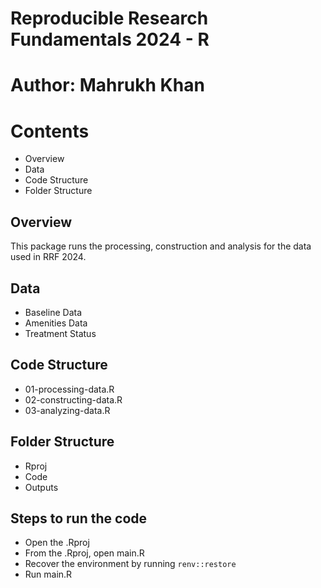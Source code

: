 # Reproducible Research Fundamentals 2024 - R

# Author: Mahrukh Khan

# Contents

- Overview
- Data
- Code Structure
- Folder Structure

## Overview

This package runs the processing, construction and analysis for the data used in RRF 2024. 

## Data 

- Baseline Data
- Amenities Data
- Treatment Status

## Code Structure

- 01-processing-data.R
- 02-constructing-data.R
- 03-analyzing-data.R 

## Folder Structure

- Rproj
- Code
- Outputs

## Steps to run the code

- Open the .Rproj
- From the .Rproj, open main.R
- Recover the environment by running `renv::restore` 
- Run main.R

